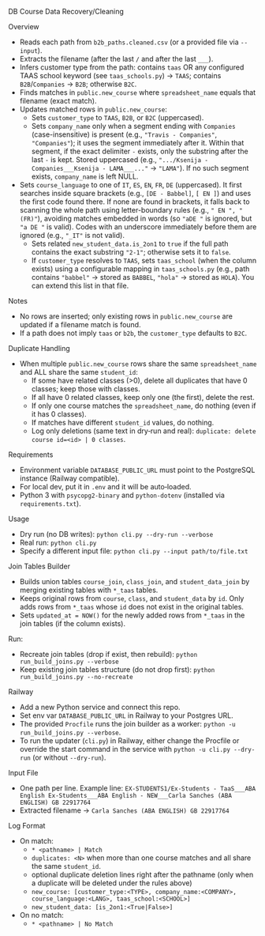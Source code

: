 DB Course Data Recovery/Cleaning

Overview
- Reads each path from `b2b_paths.cleaned.csv` (or a provided file via `--input`).
- Extracts the filename (after the last `/` and after the last `___`).
- Infers customer type from the path: contains `taas` OR any configured TAAS school keyword (see `taas_schools.py`) → `TAAS`; contains `B2B`/`Companies` → `B2B`; otherwise `B2C`.
- Finds matches in `public.new_course` where `spreadsheet_name` equals that filename (exact match).
- Updates matched rows in `public.new_course`:
  - Sets `customer_type` to `TAAS`, `B2B`, or `B2C` (uppercased).
  - Sets `company_name` only when a segment ending with `Companies` (case-insensitive) is present (e.g., `"Travis - Companies"`, `"Companies"`); it uses the segment immediately after it. Within that segment, if the exact delimiter ` - ` exists, only the substring after the last ` - ` is kept. Stored uppercased (e.g., `".../Ksenija - Companies___Ksenija - LAMA___..."` → `"LAMA"`). If no such segment exists, `company_name` is left NULL.
- Sets `course_language` to one of `IT`, `ES`, `EN`, `FR`, `DE` (uppercased). It first searches inside square brackets (e.g., `[DE - Babbel]`, `[ EN ]`) and uses the first code found there. If none are found in brackets, it falls back to scanning the whole path using letter-boundary rules (e.g., `" EN ", "(FR)"`), avoiding matches embedded in words (so `"aDE "` is ignored, but `"a DE "` is valid). Codes with an underscore immediately before them are ignored (e.g., `"_IT"` is not valid).
  - Sets related `new_student_data.is_2on1` to `true` if the full path contains the exact substring `"2-1"`; otherwise sets it to `false`.
  - If `customer_type` resolves to `TAAS`, sets `taas_school` (when the column exists) using a configurable mapping in `taas_schools.py` (e.g., path contains `"babbel"` → stored as `BABBEL`, `"hola"` → stored as `HOLA`). You can extend this list in that file.

Notes
- No rows are inserted; only existing rows in `public.new_course` are updated if a filename match is found.
- If a path does not imply `taas` or `b2b`, the `customer_type` defaults to `B2C`.

Duplicate Handling
- When multiple `public.new_course` rows share the same `spreadsheet_name` and ALL share the same `student_id`:
  - If some have related classes (>0), delete all duplicates that have 0 classes; keep those with classes.
  - If all have 0 related classes, keep only one (the first), delete the rest.
  - If only one course matches the `spreadsheet_name`, do nothing (even if it has 0 classes).
  - If matches have different `student_id` values, do nothing.
  - Log only deletions (same text in dry‑run and real): `duplicate: delete course id=<id> | 0 classes`.

Requirements
- Environment variable `DATABASE_PUBLIC_URL` must point to the PostgreSQL instance (Railway compatible).
- For local dev, put it in `.env` and it will be auto‑loaded.
- Python 3 with `psycopg2-binary` and `python-dotenv` (installed via `requirements.txt`).

Usage
- Dry run (no DB writes):
  `python cli.py --dry-run --verbose`
- Real run:
  `python cli.py`
- Specify a different input file:
  `python cli.py --input path/to/file.txt`

Join Tables Builder
- Builds union tables `course_join`, `class_join`, and `student_data_join` by merging existing tables with `*_taas` tables.
- Keeps original rows from `course`, `class`, and `student_data` by `id`. Only adds rows from `*_taas` whose `id` does not exist in the original tables.
- Sets `updated_at = NOW()` for the newly added rows from `*_taas` in the join tables (if the column exists).

Run:
- Recreate join tables (drop if exist, then rebuild):
  `python run_build_joins.py --verbose`
- Keep existing join tables structure (do not drop first):
  `python run_build_joins.py --no-recreate`

Railway
- Add a new Python service and connect this repo.
- Set env var `DATABASE_PUBLIC_URL` in Railway to your Postgres URL.
- The provided `Procfile` runs the join builder as a worker: `python -u run_build_joins.py --verbose`.
- To run the updater (`cli.py`) in Railway, either change the Procfile or override the start command in the service with `python -u cli.py --dry-run` (or without `--dry-run`).

Input File
- One path per line. Example line:
  `EX-STUDENTS1/Ex-Students - TaaS___ABA English Ex-Students___ABA English - NEW___Carla Sanches (ABA ENGLISH) GB 22917764`
- Extracted filename → `Carla Sanches (ABA ENGLISH) GB 22917764`

Log Format
- On match:
  - `* <pathname> | Match`
  - `duplicates: <N>` when more than one course matches and all share the same `student_id`.
  - optional duplicate deletion lines right after the pathname (only when a duplicate will be deleted under the rules above)
  - `new_course: [customer_type:<TYPE>, company_name:<COMPANY>, course_language:<LANG>, taas_school:<SCHOOL>]`
  - `new_student_data: [is_2on1:<True|False>]`
- On no match:
  - `* <pathname> | No Match`
